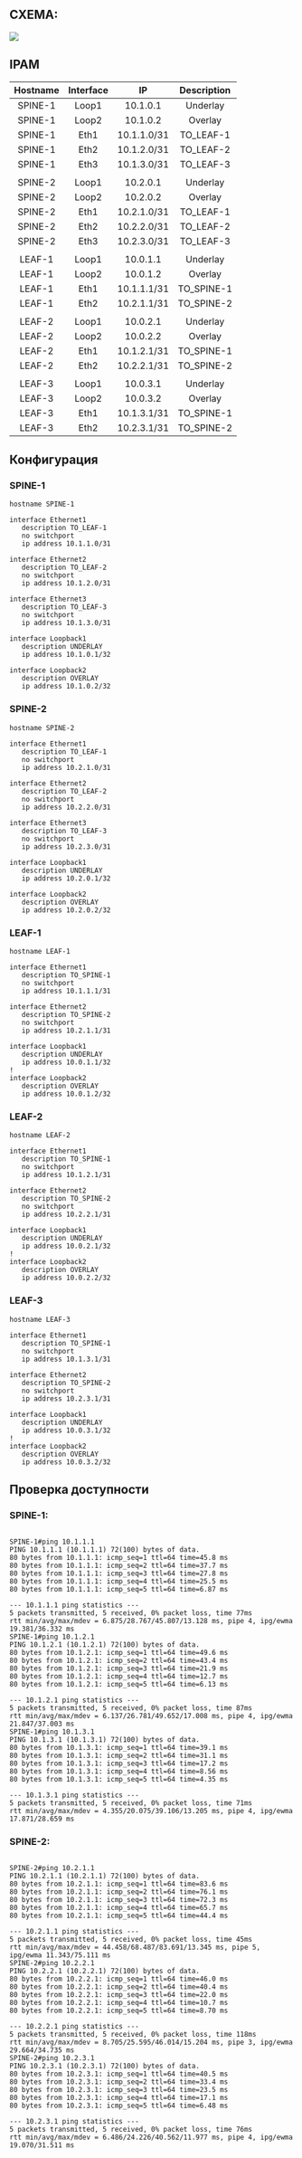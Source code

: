 

## СХЕМА:

![](pics/CLOS.PNG)

## 		IPAM

| Hostname | Interface | IP | Description |
| :------: | :-------: | :----------: | :---------: |
| SPINE-1 | Loop1 | 10.1.0.1 | Underlay |
| SPINE-1 | Loop2 | 10.1.0.2 | Overlay |
| SPINE-1 | Eth1 | 10.1.1.0/31 | TO_LEAF-1 |
| SPINE-1 | Eth2 | 10.1.2.0/31 | TO_LEAF-2 |
| SPINE-1 | Eth3 | 10.1.3.0/31 | TO_LEAF-3 |
|          |          |              |            |
| SPINE-2 | Loop1 | 10.2.0.1 | Underlay |
| SPINE-2 | Loop2 | 10.2.0.2 | Overlay |
| SPINE-2 | Eth1 | 10.2.1.0/31 | TO_LEAF-1 |
| SPINE-2 | Eth2 | 10.2.2.0/31 | TO_LEAF-2 |
| SPINE-2 | Eth3 | 10.2.3.0/31 | TO_LEAF-3 |
|          |          |              |            |
| LEAF-1 | Loop1 | 10.0.1.1 | Underlay |
| LEAF-1 | Loop2 | 10.0.1.2 | Overlay |
| LEAF-1 | Eth1 | 10.1.1.1/31 | TO_SPINE-1 |
| LEAF-1 | Eth2 | 10.2.1.1/31 | TO_SPINE-2 |
|          |          |              |            |
| LEAF-2 | Loop1 | 10.0.2.1 | Underlay |
| LEAF-2 | Loop2 | 10.0.2.2 | Overlay |
| LEAF-2 | Eth1 | 10.1.2.1/31 | TO_SPINE-1 |
| LEAF-2 | Eth2 | 10.2.2.1/31 | TO_SPINE-2 |
|          |          |              |            |
| LEAF-3 | Loop1 | 10.0.3.1 | Underlay |
| LEAF-3 | Loop2 | 10.0.3.2 | Overlay |
| LEAF-3 | Eth1 | 10.1.3.1/31 | TO_SPINE-1 |
| LEAF-3 | Eth2 | 10.2.3.1/31 | TO_SPINE-2 |

## Конфигурация

### SPINE-1

```
hostname SPINE-1

interface Ethernet1
   description TO_LEAF-1
   no switchport
   ip address 10.1.1.0/31

interface Ethernet2
   description TO_LEAF-2
   no switchport
   ip address 10.1.2.0/31

interface Ethernet3
   description TO_LEAF-3
   no switchport
   ip address 10.1.3.0/31

interface Loopback1
   description UNDERLAY
   ip address 10.1.0.1/32

interface Loopback2
   description OVERLAY
   ip address 10.1.0.2/32
```

### SPINE-2

```
hostname SPINE-2

interface Ethernet1
   description TO_LEAF-1
   no switchport
   ip address 10.2.1.0/31

interface Ethernet2
   description TO_LEAF-2
   no switchport
   ip address 10.2.2.0/31

interface Ethernet3
   description TO_LEAF-3
   no switchport
   ip address 10.2.3.0/31

interface Loopback1
   description UNDERLAY
   ip address 10.2.0.1/32

interface Loopback2
   description OVERLAY
   ip address 10.2.0.2/32
```

### LEAF-1

```
hostname LEAF-1

interface Ethernet1
   description TO_SPINE-1
   no switchport
   ip address 10.1.1.1/31

interface Ethernet2
   description TO_SPINE-2
   no switchport
   ip address 10.2.1.1/31

interface Loopback1
   description UNDERLAY
   ip address 10.0.1.1/32
!
interface Loopback2
   description OVERLAY
   ip address 10.0.1.2/32
```

### LEAF-2

```
hostname LEAF-2

interface Ethernet1
   description TO_SPINE-1
   no switchport
   ip address 10.1.2.1/31

interface Ethernet2
   description TO_SPINE-2
   no switchport
   ip address 10.2.2.1/31

interface Loopback1
   description UNDERLAY
   ip address 10.0.2.1/32
!
interface Loopback2
   description OVERLAY
   ip address 10.0.2.2/32
```

### LEAF-3

```
hostname LEAF-3

interface Ethernet1
   description TO_SPINE-1
   no switchport
   ip address 10.1.3.1/31

interface Ethernet2
   description TO_SPINE-2
   no switchport
   ip address 10.2.3.1/31

interface Loopback1
   description UNDERLAY
   ip address 10.0.3.1/32
!
interface Loopback2
   description OVERLAY
   ip address 10.0.3.2/32
```


## Проверка доступности

### SPINE-1:
~~~

SPINE-1#ping 10.1.1.1
PING 10.1.1.1 (10.1.1.1) 72(100) bytes of data.
80 bytes from 10.1.1.1: icmp_seq=1 ttl=64 time=45.8 ms
80 bytes from 10.1.1.1: icmp_seq=2 ttl=64 time=37.7 ms
80 bytes from 10.1.1.1: icmp_seq=3 ttl=64 time=27.8 ms
80 bytes from 10.1.1.1: icmp_seq=4 ttl=64 time=25.5 ms
80 bytes from 10.1.1.1: icmp_seq=5 ttl=64 time=6.87 ms

--- 10.1.1.1 ping statistics ---
5 packets transmitted, 5 received, 0% packet loss, time 77ms
rtt min/avg/max/mdev = 6.875/28.767/45.807/13.128 ms, pipe 4, ipg/ewma 19.381/36.332 ms
SPINE-1#ping 10.1.2.1
PING 10.1.2.1 (10.1.2.1) 72(100) bytes of data.
80 bytes from 10.1.2.1: icmp_seq=1 ttl=64 time=49.6 ms
80 bytes from 10.1.2.1: icmp_seq=2 ttl=64 time=43.4 ms
80 bytes from 10.1.2.1: icmp_seq=3 ttl=64 time=21.9 ms
80 bytes from 10.1.2.1: icmp_seq=4 ttl=64 time=12.7 ms
80 bytes from 10.1.2.1: icmp_seq=5 ttl=64 time=6.13 ms

--- 10.1.2.1 ping statistics ---
5 packets transmitted, 5 received, 0% packet loss, time 87ms
rtt min/avg/max/mdev = 6.137/26.781/49.652/17.008 ms, pipe 4, ipg/ewma 21.847/37.003 ms
SPINE-1#ping 10.1.3.1
PING 10.1.3.1 (10.1.3.1) 72(100) bytes of data.
80 bytes from 10.1.3.1: icmp_seq=1 ttl=64 time=39.1 ms
80 bytes from 10.1.3.1: icmp_seq=2 ttl=64 time=31.1 ms
80 bytes from 10.1.3.1: icmp_seq=3 ttl=64 time=17.2 ms
80 bytes from 10.1.3.1: icmp_seq=4 ttl=64 time=8.56 ms
80 bytes from 10.1.3.1: icmp_seq=5 ttl=64 time=4.35 ms

--- 10.1.3.1 ping statistics ---
5 packets transmitted, 5 received, 0% packet loss, time 71ms
rtt min/avg/max/mdev = 4.355/20.075/39.106/13.205 ms, pipe 4, ipg/ewma 17.871/28.659 ms

~~~

### SPINE-2:

~~~

SPINE-2#ping 10.2.1.1
PING 10.2.1.1 (10.2.1.1) 72(100) bytes of data.
80 bytes from 10.2.1.1: icmp_seq=1 ttl=64 time=83.6 ms
80 bytes from 10.2.1.1: icmp_seq=2 ttl=64 time=76.1 ms
80 bytes from 10.2.1.1: icmp_seq=3 ttl=64 time=72.3 ms
80 bytes from 10.2.1.1: icmp_seq=4 ttl=64 time=65.7 ms
80 bytes from 10.2.1.1: icmp_seq=5 ttl=64 time=44.4 ms

--- 10.2.1.1 ping statistics ---
5 packets transmitted, 5 received, 0% packet loss, time 45ms
rtt min/avg/max/mdev = 44.458/68.487/83.691/13.345 ms, pipe 5, ipg/ewma 11.343/75.111 ms
SPINE-2#ping 10.2.2.1
PING 10.2.2.1 (10.2.2.1) 72(100) bytes of data.
80 bytes from 10.2.2.1: icmp_seq=1 ttl=64 time=46.0 ms
80 bytes from 10.2.2.1: icmp_seq=2 ttl=64 time=40.4 ms
80 bytes from 10.2.2.1: icmp_seq=3 ttl=64 time=22.0 ms
80 bytes from 10.2.2.1: icmp_seq=4 ttl=64 time=10.7 ms
80 bytes from 10.2.2.1: icmp_seq=5 ttl=64 time=8.70 ms

--- 10.2.2.1 ping statistics ---
5 packets transmitted, 5 received, 0% packet loss, time 118ms
rtt min/avg/max/mdev = 8.705/25.595/46.014/15.204 ms, pipe 3, ipg/ewma 29.664/34.735 ms
SPINE-2#ping 10.2.3.1
PING 10.2.3.1 (10.2.3.1) 72(100) bytes of data.
80 bytes from 10.2.3.1: icmp_seq=1 ttl=64 time=40.5 ms
80 bytes from 10.2.3.1: icmp_seq=2 ttl=64 time=33.4 ms
80 bytes from 10.2.3.1: icmp_seq=3 ttl=64 time=23.5 ms
80 bytes from 10.2.3.1: icmp_seq=4 ttl=64 time=17.1 ms
80 bytes from 10.2.3.1: icmp_seq=5 ttl=64 time=6.48 ms

--- 10.2.3.1 ping statistics ---
5 packets transmitted, 5 received, 0% packet loss, time 76ms
rtt min/avg/max/mdev = 6.486/24.226/40.562/11.977 ms, pipe 4, ipg/ewma 19.070/31.511 ms

~~~





